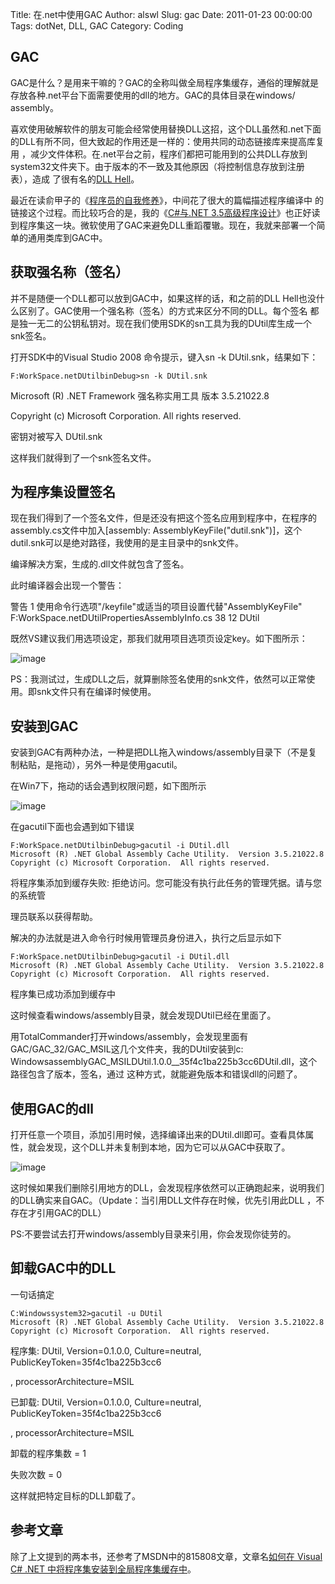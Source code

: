 Title: 在.net中使用GAC
Author: alswl
Slug: gac
Date: 2011-01-23 00:00:00
Tags: dotNet, DLL, GAC
Category: Coding

## GAC

GAC是什么？是用来干嘛的？GAC的全称叫做全局程序集缓存，通俗的理解就是存放各种.net平台下面需要使用的dll的地方。GAC的具体目录在windows/
assembly。

喜欢使用破解软件的朋友可能会经常使用替换DLL这招，这个DLL虽然和.net下面的DLL有所不同，但大致起的作用还是一样的：使用共同的动态链接库来提高库复用
，减少文件体积。在.net平台之前，程序们都把可能用到的公共DLL存放到system32文件夹下。由于版本的不一致及其他原因（将控制信息存放到注册表），造成
了很有名的[DLL Hell](http://zh.wikipedia.org/zh-cn/DLL%E5%9C%B0%E7%8D%84)。

最近在读俞甲子的《[程序员的自我修养](http://book.douban.com/subject/3652388/)》，中间花了很大的篇幅描述程序编译中
的链接这个过程。而比较巧合的是，我的《[C#与.NET 3.5高级程序设计](http://book.douban.com/subject/3563971/)》也正好读到程序集这一块。微软使用了GAC来避免DLL重蹈覆辙。现在，我就来部署一个简单的通用类库到GAC中。

## 获取强名称（签名）

并不是随便一个DLL都可以放到GAC中，如果这样的话，和之前的DLL Hell也没什么区别了。GAC使用一个强名称（签名）的方式来区分不同的DLL。每个签名
都是独一无二的公钥私钥对。现在我们使用SDK的sn工具为我的DUtil库生成一个snk签名。

打开SDK中的Visual Studio 2008 命令提示，键入sn -k DUtil.snk，结果如下：

```
F:WorkSpace.netDUtilbinDebug>sn -k DUtil.snk
```

Microsoft (R) .NET Framework 强名称实用工具 版本 3.5.21022.8

Copyright (c) Microsoft Corporation. All rights reserved.

密钥对被写入 DUtil.snk

这样我们就得到了一个snk签名文件。

## 为程序集设置签名

现在我们得到了一个签名文件，但是还没有把这个签名应用到程序中，在程序的assembly.cs文件中加入[assembly:
AssemblyKeyFile("dutil.snk")]，这个dutil.snk可以是绝对路径，我使用的是主目录中的snk文件。

编译解决方案，生成的.dll文件就包含了签名。

此时编译器会出现一个警告：

警告 1 使用命令行选项"/keyfile"或适当的项目设置代替"AssemblyKeyFile"
F:WorkSpace.netDUtilPropertiesAssemblyInfo.cs 38 12 DUtil

既然VS建议我们用选项设定，那我们就用项目选项页设定key。如下图所示：

![image](https://ohsolnxaa.qnssl.com/upload_dropbox/201101/snk.jpg)

PS：我测试过，生成DLL之后，就算删除签名使用的snk文件，依然可以正常使用。即snk文件只有在编译时候使用。

## 安装到GAC

安装到GAC有两种办法，一种是把DLL拖入windows/assembly目录下（不是复制粘贴，是拖动），另外一种是使用gacutil。

在Win7下，拖动的话会遇到权限问题，如下图所示

![image](https://ohsolnxaa.qnssl.com/upload_dropbox/201101/gac_setup_error.jpg)

在gacutil下面也会遇到如下错误

```
F:WorkSpace.netDUtilbinDebug>gacutil -i DUtil.dll
Microsoft (R) .NET Global Assembly Cache Utility.  Version 3.5.21022.8
Copyright (c) Microsoft Corporation.  All rights reserved.
```


将程序集添加到缓存失败: 拒绝访问。您可能没有执行此任务的管理凭据。请与您的系统管

理员联系以获得帮助。

解决的办法就是进入命令行时候用管理员身份进入，执行之后显示如下

```
F:WorkSpace.netDUtilbinDebug>gacutil -i DUtil.dll
Microsoft (R) .NET Global Assembly Cache Utility.  Version 3.5.21022.8
Copyright (c) Microsoft Corporation.  All rights reserved.
```

程序集已成功添加到缓存中

这时候查看windows/assembly目录，就会发现DUtil已经在里面了。

用TotalCommander打开windows/assembly，会发现里面有GAC/GAC_32/GAC_MSIL这几个文件夹，我的DUtil安装到c:
WindowsassemblyGAC_MSILDUtil .1.0.0__35f4c1ba225b3cc6DUtil.dll，这个路径包含了版本，签名，通过
这种方式，就能避免版本和错误dll的问题了。

## 使用GAC的dll

打开任意一个项目，添加引用时候，选择编译出来的DUtil.dll即可。查看具体属性，就会发现，这个DLL并未复制到本地，因为它可以从GAC中获取了。

![image](https://ohsolnxaa.qnssl.com/upload_dropbox/201101/dll_property.jpg)

这时候如果我们删除引用地方的DLL，会发现程序依然可以正确跑起来，说明我们的DLL确实来自GAC。（Update：当引用DLL文件存在时候，优先引用此DLL
，不存在才引用GAC的DLL）

PS:不要尝试去打开windows/assembly目录来引用，你会发现你徒劳的。

## 卸载GAC中的DLL

一句话搞定


```
C:Windowssystem32>gacutil -u DUtil
Microsoft (R) .NET Global Assembly Cache Utility.  Version 3.5.21022.8
Copyright (c) Microsoft Corporation.  All rights reserved.
```


程序集: DUtil, Version=0.1.0.0, Culture=neutral, PublicKeyToken=35f4c1ba225b3cc6

, processorArchitecture=MSIL

已卸载: DUtil, Version=0.1.0.0, Culture=neutral, PublicKeyToken=35f4c1ba225b3cc6

, processorArchitecture=MSIL

卸载的程序集数 = 1

失败次数 = 0

这样就把特定目标的DLL卸载了。

## 参考文章

除了上文提到的两本书，还参考了MSDN中的815808文章，文章名[如何在 Visual C# .NET 中将程序集安装到全局程序集缓存中](http://support.microsoft.com/kb/815808/zh-cn)。

